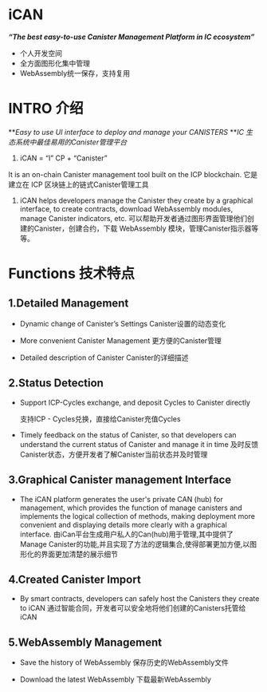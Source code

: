 # iCAN
***“The best easy-to-use Canister Management Platform in IC ecosystem”***
+ 个人开发空间
+ 全方面图形化集中管理
+ WebAssembly统一保存，支持复用

# INTRO 介绍

***Easy to use UI interface to deploy and manage your CANISTERS*
***IC 生态系统中最佳易用的Canister管理平台*
1. iCAN = “I” CP + “Canister”

It is an on-chain Canister management tool built on the ICP blockchain.
它是建立在 ICP 区块链上的链式Canister管理工具
1. iCAN helps developers manage the Canister they create by a graphical interface, to create contracts, download WebAssembly modules, manage Canister indicators, etc.
   可以帮助开发者通过图形界面管理他们创建的Canister，创建合约，下载 WebAssembly 模块，管理Canister指示器等等。
# Functions 技术特点

## 1.Detailed Management

- Dynamic change of Canister’s Settings
  Canister设置的动态变化
  
- More convenient Canister Management
  更方便的Canister管理
  
- Detailed description of Canister
  Canister的详细描述
  
## 2.Status Detection

- Support ICP-Cycles exchange, and deposit Cycles to Canister directly

  支持ICP - Cycles兑换，直接给Canister充值Cycles
  
- Timely feedback on the status of Canister, so that developers can understand the current status of Canister and manage it in time
  及时反馈Canister状态，方便开发者了解Canister当前状态并及时管理
  
## 3.Graphical Canister management Interface

- The iCAN platform generates the user's private CAN (hub) for management, which provides the function of manage canisters and implements the logical collection of methods, making deployment more convenient and displaying details more clearly with a graphical interface.
  由iCan平台生成用户私人的Can(hub)用于管理,其中提供了Manage Canister的功能,并且实现了方法的逻辑集合,使得部署更加方便,以图形化的界面更加清楚的展示细节
## 4.Created Canister Import

- By smart contracts, developers can safely host the Canisters they create to iCAN
  通过智能合同，开发者可以安全地将他们创建的Canisters托管给iCAN

## 5.WebAssembly Management

- Save the history of WebAssembly
  保存历史的WebAssembly文件
  
- Download the latest WebAssembly
  下载最新WebAssembly

